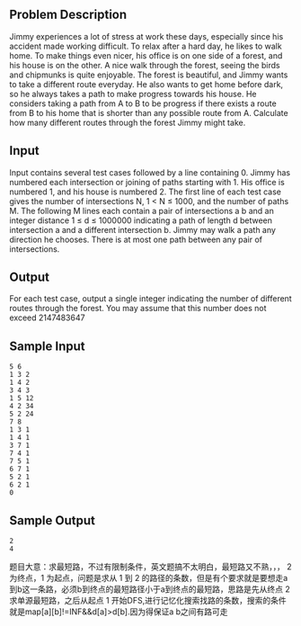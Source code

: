 ## Problem Description
Jimmy experiences a lot of stress at work these days, especially since his accident made working difficult. To relax after a hard day, he likes to walk home. To make things even nicer, his office is on one side of a forest, and his house is on the other. A nice walk through the forest, seeing the birds and chipmunks is quite enjoyable.
The forest is beautiful, and Jimmy wants to take a different route everyday. He also wants to get home before dark, so he always takes a path to make progress towards his house. He considers taking a path from A to B to be progress if there exists a route from B to his home that is shorter than any possible route from A. Calculate how many different routes through the forest Jimmy might take.
 

## Input
Input contains several test cases followed by a line containing 0. Jimmy has numbered each intersection or joining of paths starting with 1. His office is numbered 1, and his house is numbered 2. The first line of each test case gives the number of intersections N, 1 < N ≤ 1000, and the number of paths M. The following M lines each contain a pair of intersections a b and an integer distance 1 ≤ d ≤ 1000000 indicating a path of length d between intersection a and a different intersection b. Jimmy may walk a path any direction he chooses. There is at most one path between any pair of intersections.
 

## Output
For each test case, output a single integer indicating the number of different routes through the forest. You may assume that this number does not exceed 2147483647
 

## Sample Input
```
5 6
1 3 2
1 4 2
3 4 3
1 5 12
4 2 34
5 2 24
7 8
1 3 1
1 4 1
3 7 1
7 4 1
7 5 1
6 7 1
5 2 1
6 2 1
0
``` 

## Sample Output
```
2
4
```



题目大意：求最短路，不过有限制条件，英文题搞不太明白，最短路又不熟，，， 2 为终点，1 为起点，问题是求从 1 到 2 的路径的条数，但是有个要求就是要想走a到b这一条路，必须b到终点的最短路径小于a到终点的最短路，思路是先从终点 2 求单源最短路，之后从起点 1 开始DFS,进行记忆化搜索找路的条数，搜索的条件就是map[a][b]!=INF&&d[a]>d[b].因为得保证a b之间有路可走